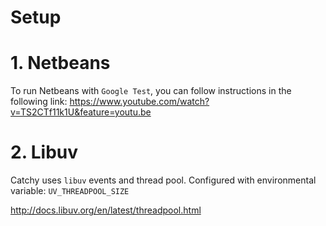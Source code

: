 Setup
======================================


# 1. Netbeans
To run Netbeans with `Google Test`, you can follow instructions in the following link:
https://www.youtube.com/watch?v=TS2CTf11k1U&feature=youtu.be

# 2. Libuv

Catchy uses `libuv` events and thread pool. Configured with environmental variable: `UV_THREADPOOL_SIZE`

http://docs.libuv.org/en/latest/threadpool.html
